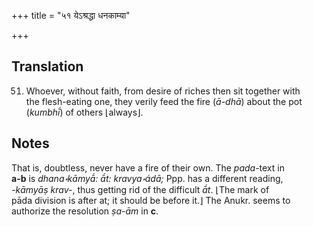+++
title = "५१ येऽश्रद्धा धनकाम्या"

+++
## Translation
51. Whoever, without faith, from desire of riches then sit together with  
the flesh-eating one, they verily feed the fire (*ā-dhā*) about the pot  
(*kumbhī́*) of others ⌊always⌋.

## Notes
  
  
  
  
  
That is, doubtless, never have a fire of their own. The *pada*-text in  
**a-b** is *dhana॰kāmyā́: ā́t: kravya॰ádā;* Ppp. has a different reading,  
*-kāmyāṣ krav-*, thus getting rid of the difficult *ā́t*. ⌊The mark of  
pāda division is after at; it should be before it.⌋ The Anukr. seems to  
authorize the resolution *ṣa-ām* in **c**.

